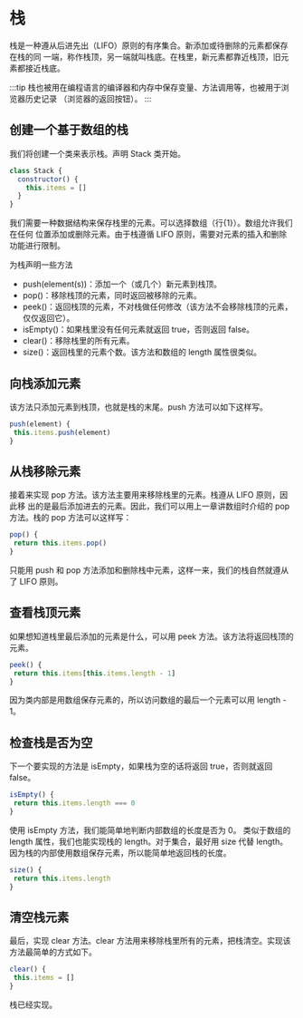 # 栈

栈是一种遵从后进先出（LIFO）原则的有序集合。新添加或待删除的元素都保存在栈的同
一端，称作栈顶，另一端就叫栈底。在栈里，新元素都靠近栈顶，旧元素都接近栈底。

:::tip
栈也被用在编程语言的编译器和内存中保存变量、方法调用等，也被用于浏览器历史记录
（浏览器的返回按钮）。
:::

## 创建一个基于数组的栈

我们将创建一个类来表示栈。声明 Stack 类开始。

```js
class Stack {
  constructor() {
    this.items = []
  }
}
```

我们需要一种数据结构来保存栈里的元素。可以选择数组（行{1}）。数组允许我们在任何
位置添加或删除元素。由于栈遵循 LIFO 原则，需要对元素的插入和删除功能进行限制。

为栈声明一些方法

- push(element(s))：添加一个（或几个）新元素到栈顶。
- pop()：移除栈顶的元素，同时返回被移除的元素。
- peek()：返回栈顶的元素，不对栈做任何修改（该方法不会移除栈顶的元素，仅仅返回它）。
- isEmpty()：如果栈里没有任何元素就返回 true，否则返回 false。
- clear()：移除栈里的所有元素。
- size()：返回栈里的元素个数。该方法和数组的 length 属性很类似。

## 向栈添加元素

该方法只添加元素到栈顶，也就是栈的末尾。push 方法可以如下这样写。

```js
push(element) {
 this.items.push(element)
}
```

## 从栈移除元素

接着来实现 pop 方法。该方法主要用来移除栈里的元素。栈遵从 LIFO 原则，因此移
出的是最后添加进去的元素。因此，我们可以用上一章讲数组时介绍的 pop 方法。栈的 pop 方法可以这样写：

```js
pop() {
 return this.items.pop()
}
```

只能用 push 和 pop 方法添加和删除栈中元素，这样一来，我们的栈自然就遵从了 LIFO 原则。

## 查看栈顶元素

如果想知道栈里最后添加的元素是什么，可以用 peek 方法。该方法将返回栈顶的元素。

```js
peek() {
 return this.items[this.items.length - 1]
}
```

因为类内部是用数组保存元素的，所以访问数组的最后一个元素可以用 length - 1。

## 检查栈是否为空

下一个要实现的方法是 isEmpty，如果栈为空的话将返回 true，否则就返回 false。

```js
isEmpty() {
 return this.items.length === 0
}
```

使用 isEmpty 方法，我们能简单地判断内部数组的长度是否为 0。
类似于数组的 length 属性，我们也能实现栈的 length。对于集合，最好用 size 代替
length。因为栈的内部使用数组保存元素，所以能简单地返回栈的长度。

```js
size() {
 return this.items.length
}
```

## 清空栈元素

最后，实现 clear 方法。clear 方法用来移除栈里所有的元素，把栈清空。实现该
方法最简单的方式如下。

```js
clear() {
 this.items = []
}
```

栈已经实现。
